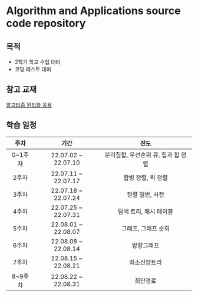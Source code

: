 #  Algorithm and Applications source code repository
## 목적
- 2학기 학교 수업 대비
- 코딩 테스트 대비
## 참고 교재
[알고리즘 원리와 응용](http://www.yes24.com/Product/Goods/64239969)
## 학습 일정
|주차|기간|진도|
|:---:|:---:|:---:|
0~1주차|22.07.02 ~ 22.07.10|분리집합, 우선순위 큐, 힙과 힙 정렬|
2주차|22.07.11 ~ 22.07.17|합병 정렬, 퀵 정렬|
3주차|22.07.18 ~ 22.07.24|정렬 일반, 사전|
4주차|22.07.25 ~ 22.07.31|탐색 트리, 해시 테이블|
5주차|22.08.01 ~ 22.08.07|그래프, 그래프 순회|
6주차|22.08.08 ~ 22.08.14|방향그래프|
7주차|22.08.15 ~ 22.08.21|최소신장트리|
8~9주차|22.08.22 ~ 22.08.31|최단경로|
